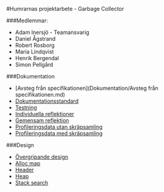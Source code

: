 #Humrarnas projektarbete - Garbage Collector

###Medlemmar: 
* Adam Inersjö - Teamansvarig
* Daniel Ågstrand
* Robert Rosborg
* Maria Lindqvist
* Henrik Bergendal
* Simon Pellgård

###Dokumentation
- [Avsteg från specifikationen](Dokumentation/Avsteg från specifikationen.md)
- [Dokumentationsstandard](Dokumentation/Dokumentationsstandard.md)
- [Testning](Dokumentation/Enhetstestning.md)
- [Individuella reflektioner](Dokumentation/Sjalvreflektioner.pdf)
- [Gemensam reflektion](Dokumentation/Gemensam-reflektion.pdf)
- [Profileringsdata utan skräpsamling](Dokumentation/prof_test_malloc.txt)
- [Profileringsdata med skräpsamling](Dokumentation/prof_test_gc.txt)

###Design
- [Övergripande design](Dokumentation/Design/Övergripande%20design%20och%20uppdelning.md)
- [Alloc map](Dokumentation/Design/Alloc_map.md)
- [Header](Dokumentation/Design/Header.md)
- [Heap](Dokumentation/Design/Heap.md)
- [Stack search](Dokumentation/Design/Stack_search.md)
